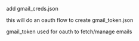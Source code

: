 add gmail_creds.json 

this will do an oauth flow to create gmail_token.json

gmail_token used for oauth to fetch/manage emails
